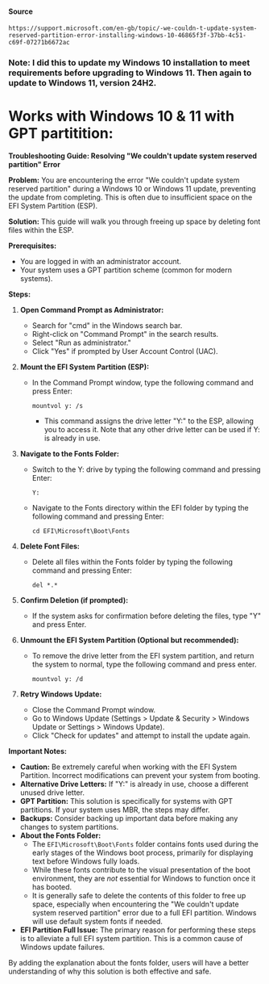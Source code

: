 #### Source
```
https://support.microsoft.com/en-gb/topic/-we-couldn-t-update-system-reserved-partition-error-installing-windows-10-46865f3f-37bb-4c51-c69f-07271b6672ac
```
### Note: I did this to update my Windows 10 installation to meet requirements before upgrading to Windows 11. Then again to update to Windows 11, version 24H2.

# Works with Windows 10 & 11 with GPT partitition:

**Troubleshooting Guide: Resolving "We couldn't update system reserved partition" Error**

**Problem:** You are encountering the error "We couldn't update system reserved partition" during a Windows 10 or Windows 11 update, preventing the update from completing. This is often due to insufficient space on the EFI System Partition (ESP).

**Solution:** This guide will walk you through freeing up space by deleting font files within the ESP.

**Prerequisites:**

* You are logged in with an administrator account.
* Your system uses a GPT partition scheme (common for modern systems).

**Steps:**

1.  **Open Command Prompt as Administrator:**
    * Search for "cmd" in the Windows search bar.
    * Right-click on "Command Prompt" in the search results.
    * Select "Run as administrator."
    * Click "Yes" if prompted by User Account Control (UAC).

2.  **Mount the EFI System Partition (ESP):**
    * In the Command Prompt window, type the following command and press Enter:
        ```
        mountvol y: /s
        ```
        * This command assigns the drive letter "Y:" to the ESP, allowing you to access it. Note that any other drive letter can be used if Y: is already in use.

3.  **Navigate to the Fonts Folder:**
    * Switch to the Y: drive by typing the following command and pressing Enter:
        ```
        Y:
        ```
    * Navigate to the Fonts directory within the EFI folder by typing the following command and pressing Enter:
        ```
        cd EFI\Microsoft\Boot\Fonts
        ```

4.  **Delete Font Files:**
    * Delete all files within the Fonts folder by typing the following command and pressing Enter:
        ```
        del *.*
        ```

5.  **Confirm Deletion (if prompted):**
    * If the system asks for confirmation before deleting the files, type "Y" and press Enter.

6.  **Unmount the EFI System Partition (Optional but recommended):**
    * To remove the drive letter from the EFI system partition, and return the system to normal, type the following command and press enter.
        ```
        mountvol y: /d
        ```

7.  **Retry Windows Update:**
    * Close the Command Prompt window.
    * Go to Windows Update (Settings > Update & Security > Windows Update or Settings > Windows Update).
    * Click "Check for updates" and attempt to install the update again.

**Important Notes:**

* **Caution:** Be extremely careful when working with the EFI System Partition. Incorrect modifications can prevent your system from booting.
* **Alternative Drive Letters:** If "Y:" is already in use, choose a different unused drive letter.
* **GPT Partition:** This solution is specifically for systems with GPT partitions. If your system uses MBR, the steps may differ.
* **Backups:** Consider backing up important data before making any changes to system partitions.
* **About the Fonts Folder:**
    * The `EFI\Microsoft\Boot\Fonts` folder contains fonts used during the early stages of the Windows boot process, primarily for displaying text before Windows fully loads.
    * While these fonts contribute to the visual presentation of the boot environment, they are *not* essential for Windows to function once it has booted.
    * It is generally safe to delete the contents of this folder to free up space, especially when encountering the "We couldn't update system reserved partition" error due to a full EFI partition. Windows will use default system fonts if needed.
* **EFI Partition Full Issue:** The primary reason for performing these steps is to alleviate a full EFI system partition. This is a common cause of Windows update failures.

By adding the explanation about the fonts folder, users will have a better understanding of why this solution is both effective and safe.

